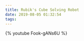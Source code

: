 ```yaml
---
title: Rubik's Cube Solving Robot
date: 2019-08-05 01:32:54
tags:
---
```


{% youtube Fook-gANs6U %}